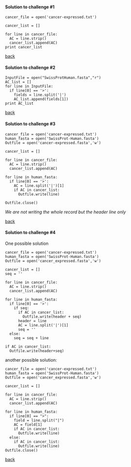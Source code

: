 
#### Solution to challenge #1

```
cancer_file = open('cancer-expressed.txt')

cancer_list = []

for line in cancer_file:
  AC = line.strip()
  cancer_list.append(AC)
print cancer_list
```
<a href="https://github.com/Pfern/BPBR16-Bioinformatics-using-Python-for-Biomedical-Researchers/blob/master/day2/Parsing-Theory-II.md#challenge-1">back<a/>


#### Solution to challenge #2

```
InputFile = open("SwissProtHuman.fasta","r")
AC_list = []
for line in InputFile:
  if line[0] == '>':
    fields = line.split('|')
    AC_list.append(fields[1])
print AC_list
```
<a href="https://github.com/Pfern/BPBR16-Bioinformatics-using-Python-for-Biomedical-Researchers/blob/master/day2/Parsing-Theory-II.md#challenge-2">back<a/>


#### Solution to challenge #3

```
cancer_file = open('cancer-expressed.txt')
human_fasta = open('SwissProt-Human.fasta')
Outfile = open('cancer-expressed.fasta','w')

cancer_list = []

for line in cancer_file:
  AC = line.strip()
  cancer_list.append(AC)

for line in human_fasta:
  if line[0] == '>':
    AC = line.split('|')[1]
    if AC in cancer_list:
      Outfile.write(line)

Outfile.close()
```


*We are not writing the whole record but the header line only*

<a href="https://github.com/Pfern/BPBR16-Bioinformatics-using-Python-for-Biomedical-Researchers/blob/master/day2/Parsing-Theory-II.md#challenge-3">back<a/>


#### Solution to challenge #4
One possible solution
```
cancer_file = open('cancer-expressed.txt')
human_fasta = open('SwissProt-Human.fasta')
Outfile = open('cancer_expressed.fasta','w')

cancer_list = []
seq = ''

for line in cancer_file:
  AC = line.strip()
  cancer_list.append(AC)

for line in human_fasta:
  if line[0] == '>':
    if seq:
      if AC in cancer_list:
        Outfile.write(header + seq)
      header = line
      AC = line.split('|')[1]
      seq = ''
  else:
    seq = seq + line

if AC in cancer_list:
  Outfile.write(header+seq)
```

another possible solution:
```
cancer_file = open('cancer-expressed.txt')
human_fasta = open('SwissProt-Human.fasta')
Outfile = open('cancer_expressed.fasta','w')

cancer_list = []

for line in cancer_file:
  AC = line.strip()
  cancer_list.append(AC)

for line in human_fasta:
  if line[0] == ">":
    field = line.split("|")
    AC = field[1]
    if AC in cancer_list:
      Outfile.write(line)
  else:
    if AC in cancer_list:
      Outfile.write(line)
Outfile.close()
```


<a href="https://github.com/Pfern/BPBR16-Bioinformatics-using-Python-for-Biomedical-Researchers/blob/master/day2/Parsing-Theory-II.md#challenge-4">back<a/>

